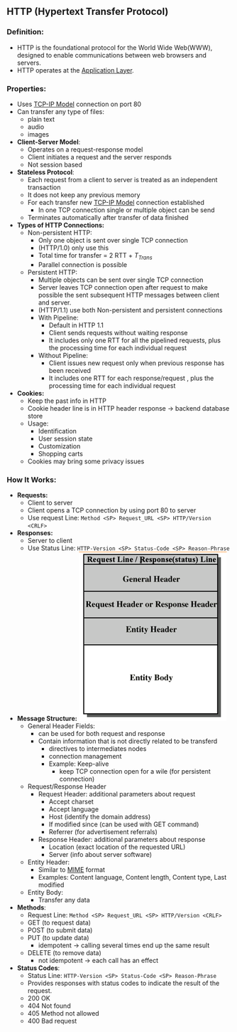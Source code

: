 ## HTTP (Hypertext Transfer Protocol)

### Definition:
- HTTP is the foundational protocol for the World Wide Web(WWW), designed to enable communications between web browsers and servers.
- HTTP operates at the [Application Layer](Application%20Layer.md).
### Properties:
- Uses [TCP-IP Model](TCP-IP%20Model.md) connection on port 80
- Can transfer any type of files:
	- plain text
	- audio
	- images
-  **Client-Server Model**: 
	- Operates on a request-response model 
	- Client initiates a request and the server responds
	- Not session based
- **Stateless Protocol**: 
	- Each request from a client to server is treated as an independent transaction
	- It does not keep any previous memory
	- For each transfer new [TCP-IP Model](TCP-IP%20Model.md) connection established
		- In one TCP connection single or multiple object can be send
	- Terminates automatically after transfer of data finished
- **Types of HTTP Connections:**
	- Non-persistent HTTP:
		- Only one object is sent over single TCP connection
		- (HTTP/1.0) only use this
		- Total time for transfer = 2 RTT + $T_{Trans}$ 
		- Parallel connection is possible
	- Persistent HTTP: 
		- Multiple objects can be sent over single TCP connection
		- Server leaves TCP connection open after request to make possible the sent subsequent  HTTP messages between client and server.
		- (HTTP/1.1) use both Non-persistent and persistent connections
		- With Pipeline:
			- Default in HTTP 1.1
			- Client sends requests  without waiting response 
			- It includes only one RTT for all the pipelined requests, plus the processing time for each individual request
		- Without Pipeline:
			- Client issues new request only when previous response has been received
			- It includes one RTT for each response/request , plus the processing time for each individual request
- **Cookies:**
	- Keep the past info in HTTP
	- Cookie header line is in HTTP header response -> backend database store
	- Usage:
		- Identification
		- User session state
		- Customization
		- Shopping carts
	- Cookies may bring some privacy issues
### How It Works:
- **Requests:**
	- Client to server
	- Client opens a TCP connection by using port 80 to server
	- Use request Line: `Method <SP> Request_URL <SP> HTTP/Version <CRLF>` 
- **Responses:**
	- Server to client
	- Use Status Line: `HTTP-Version <SP> Status-Code <SP> Reason-Phrase`
- **Message Structure:**
 ![](Attachments/HTTP%20message.png)
	 - General Header Fields:
		 - can be used for both request and response
		 - Contain information that is not directly related to be transferd
			 - directives to intermediates nodes
			 - connection management
			 - Example: Keep-alive
				 - keep TCP connection open for a wile (for persistent connection)
	 - Request/Response Header
		 - Request Header: additional parameters about request
			 - Accept charset
			 - Accept language
			 - Host (identify the domain address)
			 - If modified since (can be used with GET command)
			 - Referrer (for advertisement referrals)
		 - Response Header: additional parameters about response
			 - Location (exact location of the requested URL)
			 - Server (info about server software)
	 - Entity Header:
		 - Similar to [MIME](MIME.md) format
		 - Examples: Content language, Content length, Content type, Last modified
	 - Entity Body:
		 - Transfer any data
- **Methods**: 
	- Request Line: `Method <SP> Request_URL <SP> HTTP/Version <CRLF>` 
	- GET (to request data)
	- POST (to submit data)
	- PUT (to update data)
		- idempotent -> calling several times end up the same result
	- DELETE (to remove data)
		- not idempotent -> each call has an effect
- **Status Codes**: 
	- Status Line: `HTTP-Version <SP> Status-Code <SP> Reason-Phrase`
	- Provides responses with status codes to indicate the result of the request.
	- 200 OK
	- 404 Not found
	- 405 Method not allowed
	- 400 Bad request
